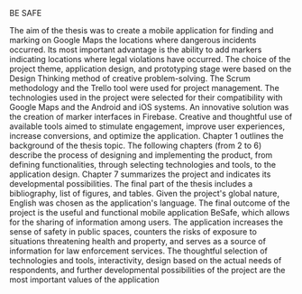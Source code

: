 BE SAFE

The aim of the thesis was to create a mobile application for finding and marking on Google 
Maps the locations where dangerous incidents occurred. Its most important advantage is the 
ability to add markers indicating locations where legal violations have occurred.
The choice of the project theme, application design, and prototyping stage were based on 
the Design Thinking method of creative problem-solving. The Scrum methodology and the Trello 
tool were used for project management. The technologies used in the project were selected for 
their compatibility with Google Maps and the Android and iOS systems. An innovative solution 
was the creation of marker interfaces in Firebase. Creative and thoughtful use of available tools 
aimed to stimulate engagement, improve user experiences, increase conversions, and optimize 
the application.
Chapter 1 outlines the background of the thesis topic. The following chapters (from 2 to 6) 
describe the process of designing and implementing the product, from defining functionalities, 
through selecting technologies and tools, to the application design. Chapter 7 summarizes the 
project and indicates its developmental possibilities. The final part of the thesis includes 
a bibliography, list of figures, and tables. Given the project's global nature, English was chosen as 
the application's language.
The final outcome of the project is the useful and functional mobile application BeSafe, 
which allows for the sharing of information among users. The application increases the sense of 
safety in public spaces, counters the risks of exposure to situations threatening health and 
property, and serves as a source of information for law enforcement services. The thoughtful 
selection of technologies and tools, interactivity, design based on the actual needs of 
respondents, and further developmental possibilities of the project are the most important values 
of the application
